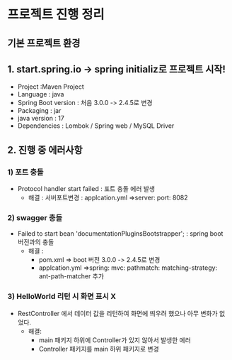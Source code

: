 프로젝트 진행 정리
==
기본 프로젝트 환경
--
## 1. start.spring.io -> spring initializ로 프로젝트 시작!
- Project :Maven Project
- Language : java
- Spring Boot version : 처음 3.0.0 -> 2.4.5로 변경
- Packaging : jar
- java version : 17
- Dependencies : Lombok / Spring web / MySQL Driver


## 2. 진행 중 에러사항
### 1) 포트 충돌
- Protocol handler start failed : 포트 충돌 에러 발생
  - 해결 : 서버포트변경 : applcation.yml =>server: port: 8082

### 2) swagger 충돌
- Failed to start bean 'documentationPluginsBootstrapper'; : spring boot 버전과의 충돌 
    - 해결 : 
        - pom.xml => boot 버전 3.0.0 -> 2.4.5로 변경
        - applcation.yml =>spring: mvc: pathmatch: matching-strategy: ant-path-matcher 추가

### 3) HelloWorld 리턴 시 화면 표시 X
- RestController 에서 데이터 값을 리턴하여 화면에 띄우려 했으나 아무 변화가 없었다. 
    - 해결:
      - main 패키지 하위에 Controller가 있지 않아서 발생한 에러
      - Controller 패키지를 main 하위 패키지로 변경

